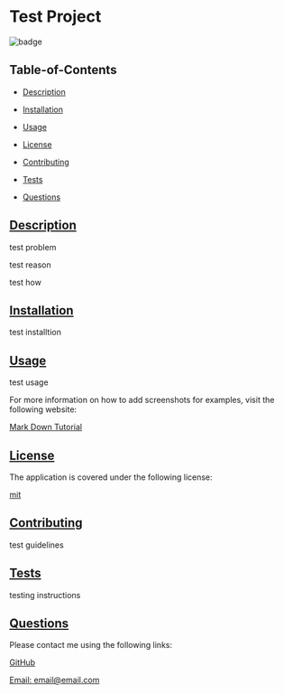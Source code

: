 
  # Test Project
  
  
  ![badge](https://img.shields.io/badge/license-mit-blue)
    

  ## Table-of-Contents

  * [Description](#description)
  * [Installation](#installation)
  * [Usage](#usage)
  
  * [License](#license)
    
  * [Contributing](#contributing)
  * [Tests](#tests)
  * [Questions](#questions)
  
  ## [Description](#table-of-contents)

  test problem

  test reason

  test how

  ## [Installation](#table-of-contents)

  test installtion

  ## [Usage](#table-of-contents)

  test usage
  
  For more information on how to add screenshots for examples, visit the following website:
  
  [Mark Down Tutorial](https://agea.github.io/tutorial.md/)
  
  
  ## [License](#table-of-contents)
  The application is covered under the following license:
  
  [mit](https://choosealicense.com/licenses/mit)
    
    

  ## [Contributing](#table-of-contents)
  
  
  test guidelines
    

  ## [Tests](#table-of-contents)

  testing instructions

  ## [Questions](#table-of-contents)

  Please contact me using the following links:

  [GitHub](https://github.com/gpaul12)
  
  [Email: email@email.com](mailto:email@email.com)
